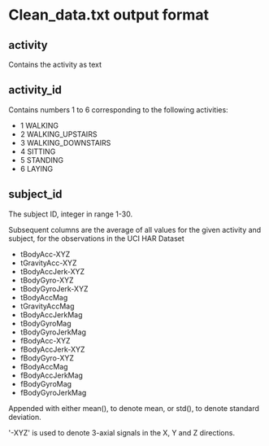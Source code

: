 Clean_data.txt output format
===

## activity
Contains the activity as text

## activity_id
Contains numbers 1 to 6 corresponding to the following activities:
- 1 WALKING
- 2 WALKING_UPSTAIRS
- 3 WALKING_DOWNSTAIRS
- 4 SITTING
- 5 STANDING
- 6 LAYING

## subject_id
The subject ID, integer in range 1-30.

Subsequent columns are the average of all values for the given activity and subject, for the observations in the UCI HAR Dataset

- tBodyAcc-XYZ
- tGravityAcc-XYZ
- tBodyAccJerk-XYZ
- tBodyGyro-XYZ
- tBodyGyroJerk-XYZ
- tBodyAccMag
- tGravityAccMag
- tBodyAccJerkMag
- tBodyGyroMag
- tBodyGyroJerkMag
- fBodyAcc-XYZ
- fBodyAccJerk-XYZ
- fBodyGyro-XYZ
- fBodyAccMag
- fBodyAccJerkMag
- fBodyGyroMag
- fBodyGyroJerkMag

Appended with either mean(), to denote mean, or std(), to denote standard deviation.

'-XYZ' is used to denote 3-axial signals in the X, Y and Z directions.

